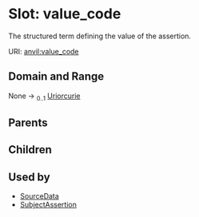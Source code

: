 
# Slot: value_code

The structured term defining the value of the assertion.

URI: [anvil:value_code](https://anvilproject.org/acr-harmonized-data-model/value_code)


## Domain and Range

None &#8594;  <sub>0..1</sub> [Uriorcurie](types/Uriorcurie.md)

## Parents


## Children


## Used by

 * [SourceData](SourceData.md)
 * [SubjectAssertion](SubjectAssertion.md)

